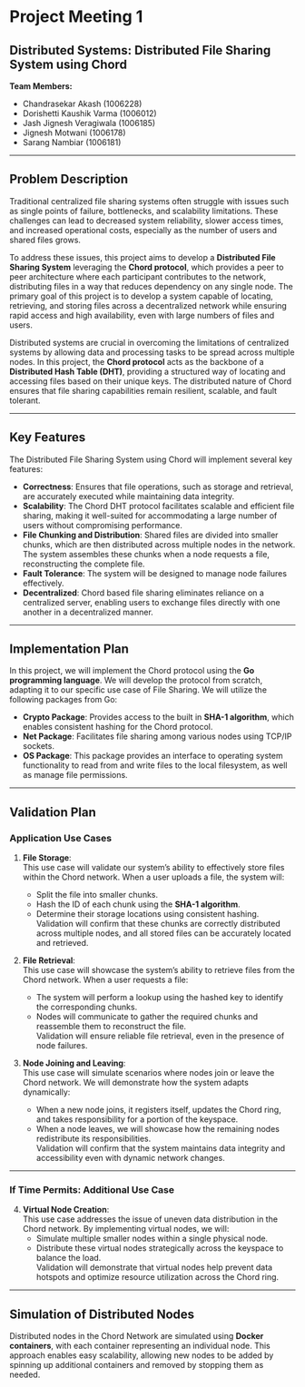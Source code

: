 # Project Meeting 1

## Distributed Systems: Distributed File Sharing System using Chord

**Team Members:**

- Chandrasekar Akash (1006228)
- Dorishetti Kaushik Varma (1006012)
- Jash Jignesh Veragiwala (1006185)
- Jignesh Motwani (1006178)
- Sarang Nambiar (1006181)
  
---

## Problem Description

Traditional centralized file sharing systems often struggle with issues such as single points of failure, bottlenecks, and scalability limitations. These challenges can lead to decreased system reliability, slower access times, and increased operational costs, especially as the number of users and shared files grows.

To address these issues, this project aims to develop a **Distributed File Sharing System** leveraging the **Chord protocol**, which provides a peer to peer architecture where each participant contributes to the network, distributing files in a way that reduces dependency on any single node. The primary goal of this project is to develop a system capable of locating, retrieving, and storing files across a decentralized network while ensuring rapid access and high availability, even with large numbers of files and users.

Distributed systems are crucial in overcoming the limitations of centralized systems by allowing data and processing tasks to be spread across multiple nodes. In this project, the **Chord protocol** acts as the backbone of a **Distributed Hash Table (DHT)**, providing a structured way of locating and accessing files based on their unique keys. The distributed nature of Chord ensures that file sharing capabilities remain resilient, scalable, and fault tolerant.

---

## Key Features

The Distributed File Sharing System using Chord will implement several key features:

- **Correctness**: Ensures that file operations, such as storage and retrieval, are accurately executed while maintaining data integrity.
- **Scalability**: The Chord DHT protocol facilitates scalable and efficient file sharing, making it well-suited for accommodating a large number of users without compromising performance.
- **File Chunking and Distribution**: Shared files are divided into smaller chunks, which are then distributed across multiple nodes in the network. The system assembles these chunks when a node requests a file, reconstructing the complete file.
- **Fault Tolerance**: The system will be designed to manage node failures effectively.
- **Decentralized**: Chord based file sharing eliminates reliance on a centralized server, enabling users to exchange files directly with one another in a decentralized manner.

---

## Implementation Plan

In this project, we will implement the Chord protocol using the **Go programming language**. We will develop the protocol from scratch, adapting it to our specific use case of File Sharing. We will utilize the following packages from Go:

- **Crypto Package**: Provides access to the built in **SHA-1 algorithm**, which enables consistent hashing for the Chord protocol.
- **Net Package**: Facilitates file sharing among various nodes using TCP/IP sockets.
- **OS Package**: This package provides an interface to operating system functionality to read from and write files to the local filesystem, as well as manage file permissions.

---

## Validation Plan

### Application Use Cases

1. **File Storage**:  
   This use case will validate our system’s ability to effectively store files within the Chord network. When a user uploads a file, the system will:

   - Split the file into smaller chunks.
   - Hash the ID of each chunk using the **SHA-1 algorithm**.
   - Determine their storage locations using consistent hashing.
     Validation will confirm that these chunks are correctly distributed across multiple nodes, and all stored files can be accurately located and retrieved.

2. **File Retrieval**:  
   This use case will showcase the system’s ability to retrieve files from the Chord network. When a user requests a file:

   - The system will perform a lookup using the hashed key to identify the corresponding chunks.
   - Nodes will communicate to gather the required chunks and reassemble them to reconstruct the file.  
     Validation will ensure reliable file retrieval, even in the presence of node failures.

3. **Node Joining and Leaving**:  
   This use case will simulate scenarios where nodes join or leave the Chord network. We will demonstrate how the system adapts dynamically:
   - When a new node joins, it registers itself, updates the Chord ring, and takes responsibility for a portion of the keyspace.
   - When a node leaves, we will showcase how the remaining nodes redistribute its responsibilities.  
     Validation will confirm that the system maintains data integrity and accessibility even with dynamic network changes.

---

### If Time Permits: Additional Use Case

4. **Virtual Node Creation**:  
   This use case addresses the issue of uneven data distribution in the Chord network. By implementing virtual nodes, we will:
   - Simulate multiple smaller nodes within a single physical node.
   - Distribute these virtual nodes strategically across the keyspace to balance the load.  
     Validation will demonstrate that virtual nodes help prevent data hotspots and optimize resource utilization across the Chord ring.

---

## Simulation of Distributed Nodes

Distributed nodes in the Chord Network are simulated using **Docker containers**, with each container representing an individual node. This approach enables easy scalability, allowing new nodes to be added by spinning up additional containers and removed by stopping them as needed.
